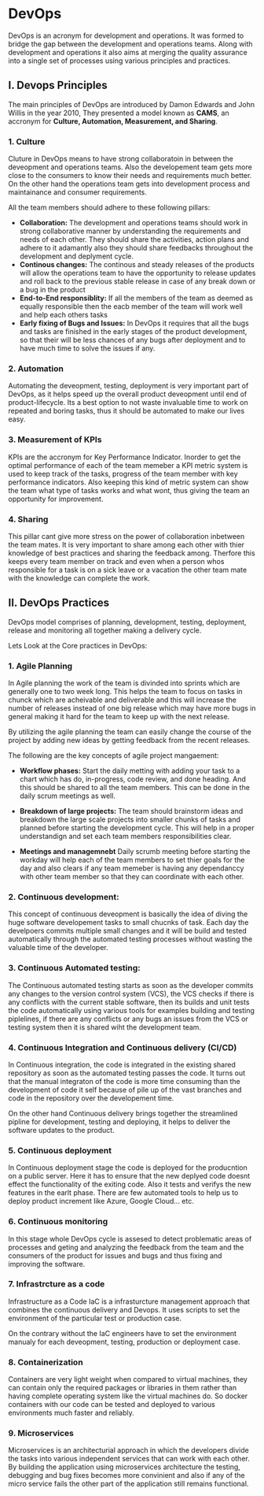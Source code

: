 # DevOps

DevOps is an acronym for development and operations. It was formed to bridge the gap between the development and operations teams. Along with development and operations it also aims at merging the quality assurance into a single set of processes using various principles and practices.

## I. Devops Principles

The main principles of DevOps are introduced by Damon Edwards and John Willis in the year 2010, They presented a model known as **CAMS**, an accronym for **Culture, Automation, Measurement, and Sharing**.

### 1. Culture
Cluture in DevOps means to have strong collaboratoin in between the deveopment and operations teams. Also the developement team gets more close to the consumers to know their needs and requirements much better. 
On the other hand the operations team gets into development process and maintainance and consumer requirements.

All the team members should adhere to these following pillars:
- **Collaboration:**
The development and operations teams should work in strong collaborative manner by understanding the requirements and needs of each other. They should share the activities, action plans and adhere to it adamantly also they should share feedbacks throughout the development and deplyment cycle.
- **Continous changes:**
The continous and steady releases of the products will allow the operations team to have the opportunity to release updates and roll back to the previous stable release in case of any break down or a bug in the product
- **End-to-End responsiblity:**
If all the members of the team as deemed as equally responsible then the eacb member of the team will work well and help each others tasks
- **Early fixing of Bugs and Issues:**
In DevOps it requires that all the bugs and tasks are finished in the early stages of the product development, so that their will be less chances of any bugs after deployment and to have much time to solve the issues if any.

### 2. Automation
Automating the deveopment, testing, deployment is very important part of DevOps, as it helps speed up the overall product deveopment until end of product-lifecycle.
Its a best option to not waste invaluable time to work on repeated and boring tasks, thus it should be automated to make our lives easy.

### 3. Measurement of KPIs
KPIs are the accronym for Key Performance Indicator. Inorder to get the optimal performance of each of the team memeber a KPI metric system is used to keep track of the tasks, progress of the team member with key performance indicators. Also keeping this kind of metric system can show the team what type of tasks works and what wont, thus giving the team an opportunity for improvement.

### 4. Sharing
This pillar cant give more stress on the power of collaboration inbetween the team mates. It is very important to share among each other with thier knowledge of best practices and sharing the feedback among. Therfore this keeps every team member on track and even when a person whos responsible for a task is on a sick leave or a vacation the other team mate with the knowledge can complete the work.


## II. DevOps Practices
DevOps model comprises of planning, development, testing, deployment, release and monitoring all together making a delivery cycle.

Lets Look at the Core practices in DevOps:

### 1. Agile Planning
In Agile planning the work of the team is divinded into sprints which are generally one to two week long. This helps the team to focus on tasks in chunck which are acheivable and deliverable and this will increase the number of releases instead of one big release which may have more bugs in general making it hard for the team to keep up with the next release. 

By utilizing the agile planning the team can easily change the course of the project by adding new ideas by getting feedback from the recent releases.

The following are the key concepts of agile project mangaement:

- **Workflow phases:**
Start the daily metting with adding your task to a chart which has do, in-progress, code review, and done heading. And this should be shared to all the team members.
This can be done in the daily scrum meetings as well.

- **Breakdown of large projects:**
The team should brainstorm ideas and breakdown the large scale projects into smaller chunks of tasks and planned before starting the development cycle. This will help in a proper understandign and set each team members responsibilities clear.

- **Meetings and managemnebt**
Daily scrumb meeting before starting the workday will help each of the team members to set thier goals for the day and also clears if any team memeber is having any dependanccy with other team member so that they can coordinate with each other.


### 2. Continuous development:
This concept of continuous deveopment is basically the idea of diving the huge software developement tasks to small chucnks of task. Each day the develpoers commits multiple small changes and it will be build and tested automatically through the automated testing processes without wasting the valuable time of the developer.

### 3. Continuous Automated testing:
The Continuous automated testing starts as soon as the developer commits any changes to the version control system (VCS), the VCS checks if there is any conflicts with the current stable software, then its builds and unit tests the code automatically using various tools for examples building and testing piplelines, if there are any conflicts or any bugs an issues from the VCS or testing system then it is shared wiht the development team.

### 4. Continuous Integration and Continuous delivery (CI/CD)
In Continuous integration, the code is integrated in the existing shared repository as soon as the automated testing passes the code. It turns out that the manual integraton of the code is more time consuming than the development of code it self because of pile up of the vast branches and code in the repository over the developement time.

On the other hand Continuous delivery brings together the streamlined pipline for development, testing and deploying, it helps to deliver the software updates to the product.

### 5. Continuous deployment
In Continuous deployment stage the code is deployed for the producntion on a public server. Here it has to ensure that the new deplyed code doesnt effect the functionality of the exiting code. Also it tests and verifys the new features in the earlt phase. There are few automated tools to help us to deploy product increment like Azure, Google Cloud... etc.

### 6. Continuous monitoring
In this stage whole DevOps cycle is assesed to detect problematic areas of processes and geting and analyzing the feedback from the team and the consumers of the product for issues and bugs and thus fixing and improving the software.

### 7. Infrastrcture as a code
Infrastructure as a Code IaC is a infrasturcture management approach that combines the continuous delivery and Devops. It uses scripts to set the environment of the particular test or production case.

On the contrary without the IaC engineers have to set the environment manualy for each deveopment, testing, production or deployment case.

### 8. Containerization
Containers are very light weight when compared to virtual machines, they can contain only the required packages or libraries in them rather than having complete operating system like the virtual machines do. So docker containers with our code can be tested and deployed to various environments much faster and reliably.

### 9. Microservices
Microservices is an architecturial approach in which the developers divide the tasks into various independent services that can work with each other. By building the application using microservices architecture the testing, debugging and bug fixes becomes more convinient and also if any of the micro service fails the other part of the application still remains functional.